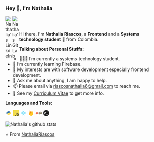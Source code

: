 ### Hey 👋, I'm Nathalia

<a href="https://www.linkedin.com/in/nathalia-riascos-84029a200/">
  <img align="left" alt="Nathalia's LinkdeIn" width="22px" src="https://cdn.jsdelivr.net/npm/simple-icons@v3/icons/linkedin.svg" />
</a>
<a href="https://gitlab.com/NathaliaRiascos">
  <img align="left" alt="Nathalia's GitLab" width="22px" src="https://cdn.jsdelivr.net/npm/simple-icons@v3/icons/gitlab.svg" />
</a>
<br />
<br />

Hi there, I'm **Nathalia Riascos**, a **Frontend** and a **Systems technology student** 🚀 from Colombia.


**Talking about Personal Stuffs:**

- 👨🏽‍💻 I’m currently a systems technology student.
- 🌱 I’m currently learning Firebase.
- 🤔 My interests are with software development especially frontend development.
- 💬 Ask me about anything, I am happy to help.
- 📫 Please email via riascosnathalia6@gmail.com to reach me.
- 📝 See my [Curriculum Vitae](https://drive.google.com/file/d/1paWg96kd4YYqbQPbpXoJw1SAV-Aij2Xn/view?usp=sharing) to get more info.


**Languages and Tools:**  

<code><img height="20" src="https://raw.githubusercontent.com/github/explore/80688e429a7d4ef2fca1e82350fe8e3517d3494d/topics/python/python.png"></code>
<code><img height="20" src="https://raw.githubusercontent.com/github/explore/80688e429a7d4ef2fca1e82350fe8e3517d3494d/topics/javascript/javascript.png"></code>
<code><img height="20" src="https://raw.githubusercontent.com/github/explore/80688e429a7d4ef2fca1e82350fe8e3517d3494d/topics/react/react.png"></code>
<code><img height="20" src="https://raw.githubusercontent.com/github/explore/80688e429a7d4ef2fca1e82350fe8e3517d3494d/topics/firebase/firebase.png"></code>
<code><img height="20" src="https://raw.githubusercontent.com/github/explore/80688e429a7d4ef2fca1e82350fe8e3517d3494d/topics/git/git.png"></code>
<code><img height="20" src="https://raw.githubusercontent.com/github/explore/80688e429a7d4ef2fca1e82350fe8e3517d3494d/topics/terminal/terminal.png"></code>

![Nathalia's github stats](https://github-readme-stats.vercel.app/api?username=nathaliariascos&show_icons=true&hide_border=true)

⭐️ From [NathaliaRiascos](https://github.com/NathaliaRiascos)
